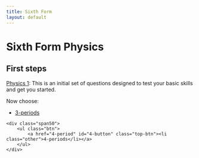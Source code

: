 ```yaml
---
title: Sixth Form
layout: default
---
```

# Sixth Form Physics

## First steps
[Physics 1](physics-1.html):  This is an initial set of questions designed to test your basic skills and get you started.

Now choose:

<div class="clearfix">
	<div class="span50">
		<ul class="btn">
			<a href="3-period" id="3-button" class="top-btn"><li class="other">3-periods</li></a>
		</ul>
	</div>
	
	<div class="span50">
		<ul class="btn">
			<a href="4-period" id="4-button" class="top-btn"><li class="other">4-periods</li></a>
		</ul>
	</div>
</div>
